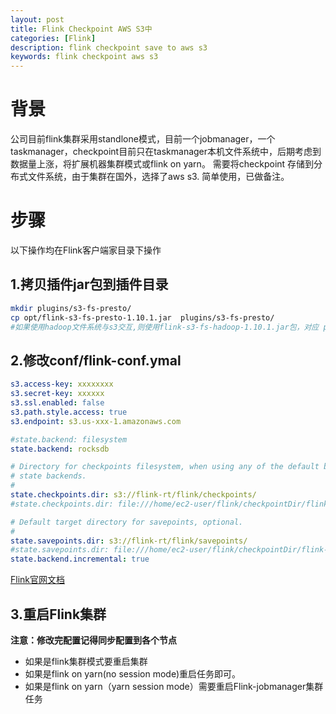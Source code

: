```yaml
---
layout: post
title: Flink Checkpoint AWS S3中
categories: [Flink]
description: flink checkpoint save to aws s3
keywords: flink checkpoint aws s3
---
```


# 背景
公司目前flink集群采用standlone模式，目前一个jobmanager，一个taskmanager，checkpoint目前只在taskmanager本机文件系统中，后期考虑到数据量上涨，将扩展机器集群模式或flink on yarn。
需要将checkpoint 存储到分布式文件系统，由于集群在国外，选择了aws s3.
简单使用，已做备注。

# 步骤
以下操作均在Flink客户端家目录下操作
## 1.拷贝插件jar包到插件目录
``` bash
mkdir plugins/s3-fs-presto/
cp opt/flink-s3-fs-presto-1.10.1.jar  plugins/s3-fs-presto/
#如果使用hadoop文件系统与s3交互,则使用flink-s3-fs-hadoop-1.10.1.jar包，对应 plugins目录s3-fs-hadoop
```
## 2.修改conf/flink-conf.ymal
``` yml
s3.access-key: xxxxxxxx
s3.secret-key: xxxxxx
s3.ssl.enabled: false
s3.path.style.access: true
s3.endpoint: s3.us-xxx-1.amazonaws.com

#state.backend: filesystem
state.backend: rocksdb

# Directory for checkpoints filesystem, when using any of the default bundled
# state backends.
#
state.checkpoints.dir: s3://flink-rt/flink/checkpoints/
#state.checkpoints.dir: file:///home/ec2-user/flink/checkpointDir/flink-checkpoints

# Default target directory for savepoints, optional.
#
state.savepoints.dir: s3://flink-rt/flink/savepoints/
#state.savepoints.dir: file:///home/ec2-user/flink/checkpointDir/flink-savepoints
state.backend.incremental: true

```

[Flink官网文档](https://ci.apache.org/projects/flink/flink-docs-master/zh/docs/deployment/filesystems/s3/)
## 3.重启Flink集群
**注意：修改完配置记得同步配置到各个节点**
- 如果是flink集群模式要重启集群
- 如果是flink on yarn(no session mode)重启任务即可。
- 如果是flink on yarn（yarn session mode）需要重启Flink-jobmanager集群任务